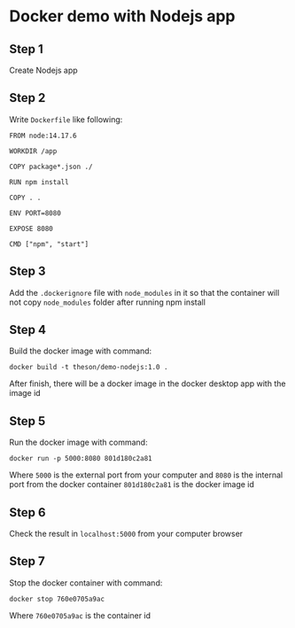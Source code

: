 # Docker demo with Nodejs app

## Step 1

Create Nodejs app

## Step 2

Write `Dockerfile` like following:

```
FROM node:14.17.6

WORKDIR /app

COPY package*.json ./

RUN npm install

COPY . .

ENV PORT=8080

EXPOSE 8080

CMD ["npm", "start"]
```

## Step 3

Add the `.dockerignore` file with `node_modules` in it so that the container will not copy `node_modules` folder after running npm install

## Step 4

Build the docker image with command:

```
docker build -t theson/demo-nodejs:1.0 .
```

After finish, there will be a docker image in the docker desktop app with the image id

## Step 5

Run the docker image with command:

```
docker run -p 5000:8080 801d180c2a81
```

Where `5000` is the external port from your computer and `8080` is the internal port from the docker container
`801d180c2a81` is the docker image id

## Step 6

Check the result in `localhost:5000` from your computer browser

## Step 7

Stop the docker container with command:

```
docker stop 760e0705a9ac
```

Where `760e0705a9ac` is the container id

